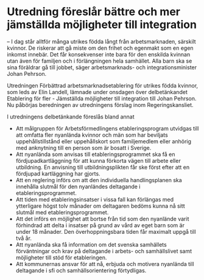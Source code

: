# Utredning föreslår bättre och mer jämställda möjligheter till integration

– I dag står alltför många utrikes födda långt från arbetsmarknaden, särskilt kvinnor. De riskerar att gå miste om den frihet och egenmakt som en egen inkomst innebär. Det får konsekvenser inte bara för den enskilda kvinnan utan även för familjen och i förlängningen hela samhället. Alla barn ska se sina föräldrar gå till jobbet, säger arbetsmarknads\- och integrationsminister Johan Pehrson.

Utredningen Förbättrad arbetsmarknadsetablering för utrikes födda kvinnor, som leds av Elin Landell, lämnade under onsdagen över delbetänkandet Etablering för fler \- Jämställda möjligheter till integration till Johan Pehrson. Nu påbörjas beredningen av utredningens förslag inom Regeringskansliet.

I utredningens delbetänkande föreslås bland annat

* Att målgruppen för Arbetsförmedlingens etableringsprogram utvidgas till att omfatta fler nyanlända kvinnor och män som har beviljats uppehållstillstånd eller uppehållskort som familjemedlem eller anhörig med anknytning till en person som är bosatt i Sverige.
* Att nyanlända som anvisas till etableringsprogrammet ska få en fördjupadkartläggning för att kunna förkorta vägen till arbete eller utbildning. En anvisning till utbildningsplikten får ske först efter att en fördjupad kartläggning har gjorts.
* Att en reglering införs om att den individuella handlingsplanen ska innehålla slutmål för den nyanländes deltagande i etableringsprogrammet.
* Att tiden med etableringsinsatser i vissa fall kan förlängas med ytterligare högst tolv månader om deltagaren bedöms kunna nå sitt slutmål med etableringsprogrammet.
* Att det införs en möjlighet att bortse från tid som den nyanlände varit förhindrad att delta i insatser på grund av vård av eget barn som är under 18 månader. Den överhoppningsbara tiden får maximalt uppgå till två år.
* Att nyanlända ska få information om det svenska samhällets förväntningar och krav på deltagande i arbets\- och samhällslivet samt möjligheter till stöd för etableringen.
* Att kommunernas ansvar för att nå, erbjuda och motivera nyanlända till deltagande i sfi och samhällsorientering förtydligas.
